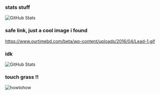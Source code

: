 ### stats stuff
![GitHub Stats](https://github-readme-stats.vercel.app/api?username=PlacidityIsEpic&theme=onedark&show_icons=true&hide_border=true&count_private=true)
### safe link, just a cool image i found
https://www.ourtimebd.com/beta/wp-content/uploads/2016/04/Lead-1.gif
### idk
![GitHub Stats](https://github-readme-stats.vercel.app/api/top-langs/?username=PlacidityIsEpic&theme=onedark&show_icons=true&hide_border=true&layout=compact)
### touch grass !!
![howtohow](https://camo.githubusercontent.com/178bb9d00c44763dfd534726a689ae730e4b8fdc22d05fb79ed0029acdf9cf2d/68747470733a2f2f726561646d652d747970696e672d7376672e6865726f6b756170702e636f6d3f73697a653d3330266c696e65733d546f7563682b736f6d652b67726173732e)
